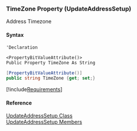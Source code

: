 ﻿### TimeZone Property (UpdateAddressSetup)

Address Timezone

#### Syntax

```vbnet
'Declaration

<PropertyBitValueAttribute()>
Public Property TimeZone As String
```

```csharp
[PropertyBitValueAttribute()]
public string TimeZone {get; set;}
```

[!include[Requirements](../partials/requirements.md)]

#### Reference

[UpdateAddressSetup Class](FChoice.Toolkits.Clarify~FChoice.Toolkits.Clarify.Interfaces.UpdateAddressSetup.md)  
[UpdateAddressSetup Members](FChoice.Toolkits.Clarify~FChoice.Toolkits.Clarify.Interfaces.UpdateAddressSetup_members.md)
